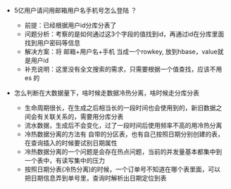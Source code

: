 - 5亿用户请问用邮箱用户名手机号怎么登陆 ？
    - 前提：已经根据用户id分库分表了
    - 问题分析：考察的是如何通过这3个字段的值找到id，再通过id在分库里面找到用户密码等信息
    - 解决方案：将 邮箱+用户名+手机 当成一个rowkey, 放到hbase，value就是用户id
    - 补充说明：这里没有全文搜索的需求，只需要根据一个值查找，应该不用 es 的

- 怎么判断在大数据量下，啥时候走数据冷热分离，啥时候走分库分表
  - 生命周期很长，在生成之后相当长的一段时间也会使用到的，新旧数据之间会有关联关系的，需要用分库分表
  - 流水数据，生成后不会变化，过了一段时间后使用频率不高的用冷热分离
  - 冷热数据分离的方法有 自带的分区表，也有自己按照日期分别创建的表，在查询插入的时候要试别日期属性
  - 冷热数据分离的一个问题是会存在热点问题，当前的并发量基本都集中到一个表中，有读写集中的压力
  - 按照日期分表(冷热分离)的时候，一个订单号不知道在哪个表里面，可以把日期信息弄到单号里，查询时解析出日期定位到表
